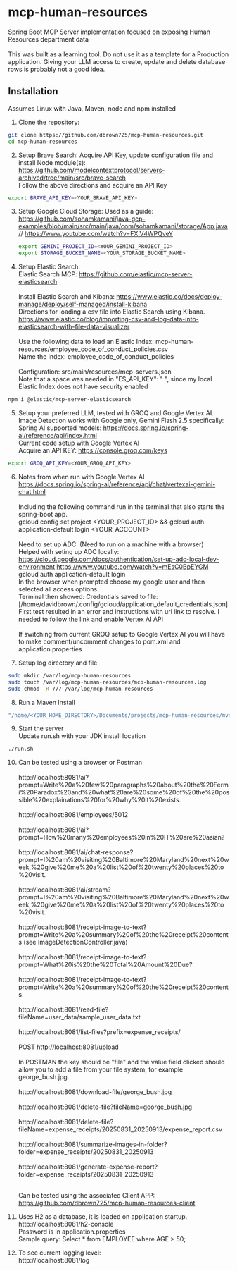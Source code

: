 # mcp-human-resources
Spring Boot MCP Server implementation focused on exposing Human Resources department data<br><br>
This was built as a learning tool. Do not use it as a template for a Production application. Giving your LLM access to create, update and delete database rows is probably not a good idea.

## Installation
Assumes Linux with Java, Maven, node and npm installed

1. Clone the repository:

```bash
git clone https://github.com/dbrown725/mcp-human-resources.git
cd mcp-human-resources
```

2. Setup Brave Search: Acquire API Key, update configuration file and install Node module(s):<br>
    https://github.com/modelcontextprotocol/servers-archived/tree/main/src/brave-search<br>
    Follow the above directions and acquire an API Key<br>
    
```bash
export BRAVE_API_KEY=<YOUR_BRAVE_API_KEY>
```

3. Setup Google Cloud Storage:
    Used as a guide: https://github.com/sohamkamani/java-gcp-examples/blob/main/src/main/java/com/sohamkamani/storage/App.java
    // https://www.youtube.com/watch?v=FXiV4WPQveY
    ```bash
    export GEMINI_PROJECT_ID=<YOUR_GEMINI_PROJECT_ID>
    export STORAGE_BUCKET_NAME=<YOUR_STORAGE_BUCKET_NAME>
    ```

4. Setup Elastic Search:<br>
    Elastic Search MCP: https://github.com/elastic/mcp-server-elasticsearch<br><br>
    Install Elastic Search and Kibana: https://www.elastic.co/docs/deploy-manage/deploy/self-managed/install-kibana<br>
    Directions for loading a csv file into Elastic Search using Kibana.<br>
        https://www.elastic.co/blog/importing-csv-and-log-data-into-elasticsearch-with-file-data-visualizer<br><br>
    Use the following data to load an Elastic Index: mcp-human-resources/employee_code_of_conduct_policies.csv<br>
    Name the index: employee_code_of_conduct_policies<br><br>
    Configuration: src/main/resources/mcp-servers.json<br>
        Note that a space was needed in "ES_API_KEY": " ", since my local Elastic Index does not have security enabled<br>

```bash
npm i @elastic/mcp-server-elasticsearch
```

5. Setup your preferred LLM, tested with GROQ and Google Vertex AI. Image Detection works with Google only, Gemini Flash 2.5 specifically:<br>
    Spring AI supported models: https://docs.spring.io/spring-ai/reference/api/index.html<br>
    Current code setup with Google Vertex AI<br>
    Acquire an API KEY: https://console.groq.com/keys

```bash
export GROQ_API_KEY=<YOUR_GROQ_API_KEY>
```

6.  Notes from when run with Google Vertex AI<br>
        https://docs.spring.io/spring-ai/reference/api/chat/vertexai-gemini-chat.html<br>	
		Including the following command run in the terminal that also starts the spring-boot app.<br>
			gcloud config set project <YOUR_PROJECT_ID> && gcloud auth application-default login <YOUR_ACCOUNT> <br><br>
		Need to set up ADC. (Need to run on a machine with a browser)<br>
			Helped with seting up ADC locally: <br>
				https://cloud.google.com/docs/authentication/set-up-adc-local-dev-environment
				https://www.youtube.com/watch?v=mEsC0BpEYGM<br>
			gcloud auth application-default login<br>
			In the browser when prompted choose my google user and then selected all access options.<br>
			Terminal then showed: Credentials saved to file: [/home/davidbrown/.config/gcloud/application_default_credentials.json]<br>
			First test resulted in an error and instructions with url link to resolve. I needed to follow the link and enable Vertex AI API<br><br>
            If switching from current GROQ setup to Google Vertex AI you will have to make comment/uncomment changes to pom.xml and application.properties 


7. Setup log directory and file
```bash
sudo mkdir /var/log/mcp-human-resources
sudo touch /var/log/mcp-human-resources/mcp-human-resources.log
sudo chmod -R 777 /var/log/mcp-human-resources
```
8. Run a Maven Install<br>
```bash
"/home/<YOUR_HOME_DIRECTORY>/Documents/projects/mcp-human-resources/mvnw" install -f "/home/<YOUR_HOME_DIRECTORY>/Documents/projects/mcp-human-resources/pom.xml"
```

9. Start the server<br>
Update run.sh with your JDK install location
```bash
./run.sh
```

10. Can be tested using a browser or Postman<br><br>
    http://localhost:8081/ai?prompt=Write%20a%20few%20paragraphs%20about%20the%20Fermi%20Paradox%20and%20what%20are%20some%20of%20the%20possible%20explainations%20for%20why%20it%20exists.<br><br>
    http://localhost:8081/employees/5012<br><br>
    http://localhost:8081/ai?prompt=How%20many%20employees%20in%20IT%20are%20asian?<br><br>
    http://localhost:8081/ai/chat-response?prompt=I%20am%20visiting%20Baltimore%20Maryland%20next%20week,%20give%20me%20a%20list%20of%20twenty%20places%20to%20visit.<br><br>
    http://localhost:8081/ai/stream?prompt=I%20am%20visiting%20Baltimore%20Maryland%20next%20week,%20give%20me%20a%20list%20of%20twenty%20places%20to%20visit.<br><br>
    http://localhost:8081/receipt-image-to-text?prompt=Write%20a%20summary%20of%20the%20receipt%20contents
    (see ImageDetectionController.java)<br><br>
    http://localhost:8081/receipt-image-to-text?prompt=What%20is%20the%20Total%20Amount%20Due?<br><br>
    http://localhost:8081/receipt-image-to-text?prompt=Write%20a%20summary%20of%20the%20receipt%20contents.<br><br>
    http://localhost:8081/read-file?fileName=user_data/sample_user_data.txt<br><br>
    http://localhost:8081/list-files?prefix=expense_receipts/<br><br>
    POST http://localhost:8081/upload<br><br>
    In POSTMAN the key should be "file" and the value field clicked should allow you to add a file from your file system, for example george_bush.jpg.<br><br>
    http://localhost:8081/download-file/george_bush.jpg<br><br>
    http://localhost:8081/delete-file?fileName=george_bush.jpg<br><br>
    http://localhost:8081/delete-file?fileName=expense_receipts/20250831_20250913/expense_report.csv<br><br>
    http://localhost:8081/summarize-images-in-folder?folder=expense_receipts/20250831_20250913<br><br>
    http://localhost:8081/generate-expense-report?folder=expense_receipts/20250831_20250913<br><br>

    Can be tested using the associated Client APP:<br>
    https://github.com/dbrown725/mcp-human-resources-client

11. Uses H2 as a database, it is loaded on application startup.<br>
http://localhost:8081/h2-console<br>
Password is in application.properties<br>
Sample query: Select * from EMPLOYEE where AGE > 50;   

12. To see current logging level:<br>
http://localhost:8081/log